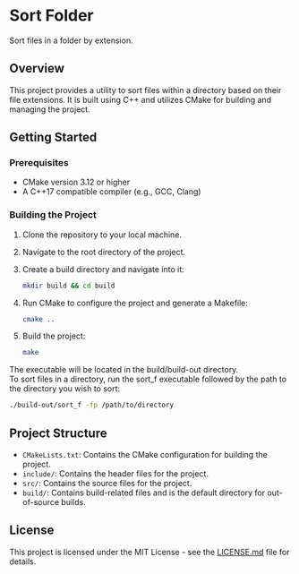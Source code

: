 # Sort Folder

Sort files in a folder by extension.

## Overview

This project provides a utility to sort files within a directory based on their file extensions. It is built using C++ and utilizes CMake for building and managing the project.

## Getting Started

### Prerequisites

- CMake version 3.12 or higher
- A C++17 compatible compiler (e.g., GCC, Clang)

### Building the Project

1. Clone the repository to your local machine.
2. Navigate to the root directory of the project.
3. Create a build directory and navigate into it:

   ```sh
   mkdir build && cd build
   
4. Run CMake to configure the project and generate a Makefile:
   ```cmake
   cmake ..

5. Build the project:
   ```cmake
   make

The executable will be located in the build/build-out directory.
<br/>
To sort files in a directory, run the sort_f executable followed by the path to the directory you wish to sort:
  ```sh
  ./build-out/sort_f -fp /path/to/directory
  ```

## Project Structure

- `CMakeLists.txt`: Contains the CMake configuration for building the project.
- `include/`: Contains the header files for the project.
- `src/`: Contains the source files for the project.
- `build/`: Contains build-related files and is the default directory for out-of-source builds.
<!--
## Contributing

Please read [CONTRIBUTING.md](https://example.com/CONTRIBUTING.md) for details on our code of conduct, and the process for submitting pull requests to us.
-->
## License

This project is licensed under the MIT License - see the [LICENSE.md](LICENSE.md) file for details.
